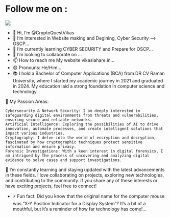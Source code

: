 # Follow me on :

![](<img src="https://tryhackme-badges.s3.amazonaws.com/vikaslahare1524.png">)

- 👋 Hi, I’m @CryptoQuestVikas
- 👀 I’m interested in Website making and Degining, Cyber Security --> OSCP...
- 🌱 I’m currently learning CYBER SECURITY and Prepare for OSCP...
- 💞️ I’m looking to collaborate on ...
- 📫 How to reach me My website vikaslahare.in...
- 😄 Pronouns: He/Him...
- 📚 I hold a Bachelor of Computer Applications (BCA) from DR CV Raman University, where I started my academic journey in 2021 and graduated in 2024. My education laid a strong foundation in computer science and technology.

🔐 My Passion Areas:

    Cybersecurity & Network Security: I am deeply interested in safeguarding digital environments from threats and vulnerabilities, ensuring secure and reliable networks.
    Artificial Intelligence: Exploring the possibilities of AI to drive innovation, automate processes, and create intelligent solutions that impact various industries.
    Cryptography: I delve into the world of encryption and decryption, fascinated by how cryptographic techniques protect sensitive information and ensure privacy.
    Forensic Investigations: With a keen interest in digital forensics, I am intrigued by the process of uncovering and analyzing digital evidence to solve cases and support investigations.

🚀 I’m constantly learning and staying updated with the latest advancements in these fields. I love collaborating on projects, exploring new technologies, and contributing to the community. If you share any of these interests or have exciting projects, feel free to connect!
- ⚡ Fun fact: Did you know that the original name for the computer mouse was “X-Y Position Indicator for a Display System”? It’s a bit of a mouthful, but it’s a reminder of how far technology has come!...

<!---
CryptoQuestVikas/CryptoQuestVikas is a ✨ special ✨ repository because its `README.md` (this file) appears on your GitHub profile.
You can click the Preview link to take a look at your changes.
--->
